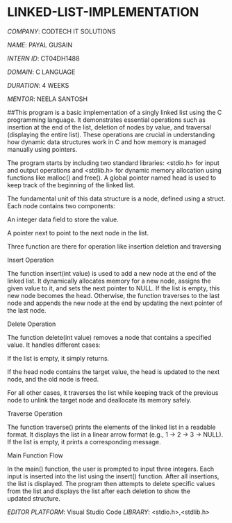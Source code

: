 # LINKED-LIST-IMPLEMENTATION

*COMPANY*: CODTECH IT SOLUTIONS

*NAME*: PAYAL GUSAIN

*INTERN ID*: CT04DH1488

*DOMAIN*: C LANGUAGE

*DURATION*: 4 WEEKS

*MENTOR*: NEELA SANTOSH

##This program is a basic implementation of a singly linked list using the C programming language. It demonstrates essential operations such as insertion at the end of the list, deletion of nodes by value, and traversal (displaying the entire list). These operations are crucial in understanding how dynamic data structures work in C and how memory is managed manually using pointers.

The program starts by including two standard libraries: <stdio.h> for input and output operations and <stdlib.h> for dynamic memory allocation using functions like malloc() and free(). A global pointer named head is used to keep track of the beginning of the linked list.

The fundamental unit of this data structure is a node, defined using a struct. Each node contains two components:

An integer data field to store the value.

A pointer next to point to the next node in the list.

Three function are there for operation like insertion deletion and traversing

Insert Operation

The function insert(int value) is used to add a new node at the end of the linked list. It dynamically allocates memory for a new node, assigns the given value to it, and sets the next pointer to NULL. If the list is empty, this new node becomes the head. Otherwise, the function traverses to the last node and appends the new node at the end by updating the next pointer of the last node.

Delete Operation

The function delete(int value) removes a node that contains a specified value. It handles different cases:

If the list is empty, it simply returns.

If the head node contains the target value, the head is updated to the next node, and the old node is freed.

For all other cases, it traverses the list while keeping track of the previous node to unlink the target node and deallocate its memory safely.


Traverse Operation

The function traverse() prints the elements of the linked list in a readable format. It displays the list in a linear arrow format (e.g., 1 -> 2 -> 3 -> NULL). If the list is empty, it prints a corresponding message.

Main Function Flow

In the main() function, the user is prompted to input three integers. Each input is inserted into the list using the insert() function. After all insertions, the list is displayed. The program then attempts to delete specific values from the list and displays the list after each deletion to show the updated structure.

*EDITOR PLATFORM*: Visual Studio Code
*LIBRARY*: <stdio.h>,<stdlib.h>
